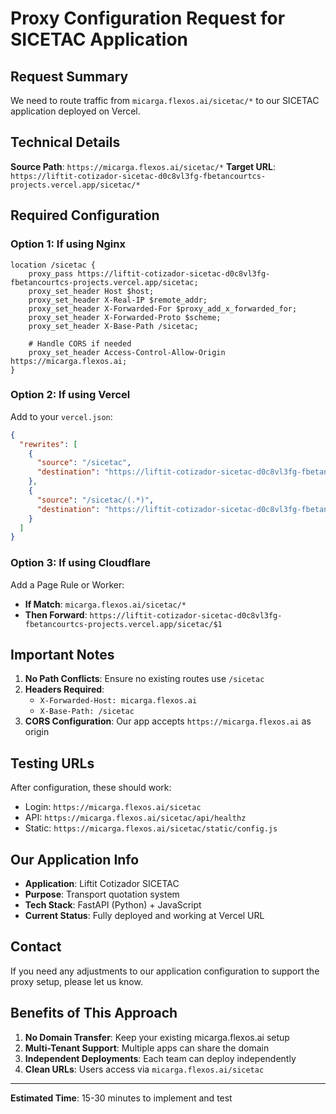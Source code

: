 # Proxy Configuration Request for SICETAC Application

## Request Summary
We need to route traffic from `micarga.flexos.ai/sicetac/*` to our SICETAC application deployed on Vercel.

## Technical Details

**Source Path**: `https://micarga.flexos.ai/sicetac/*`
**Target URL**: `https://liftit-cotizador-sicetac-d0c8vl3fg-fbetancourtcs-projects.vercel.app/sicetac/*`

## Required Configuration

### Option 1: If using Nginx
```nginx
location /sicetac {
    proxy_pass https://liftit-cotizador-sicetac-d0c8vl3fg-fbetancourtcs-projects.vercel.app/sicetac;
    proxy_set_header Host $host;
    proxy_set_header X-Real-IP $remote_addr;
    proxy_set_header X-Forwarded-For $proxy_add_x_forwarded_for;
    proxy_set_header X-Forwarded-Proto $scheme;
    proxy_set_header X-Base-Path /sicetac;

    # Handle CORS if needed
    proxy_set_header Access-Control-Allow-Origin https://micarga.flexos.ai;
}
```

### Option 2: If using Vercel
Add to your `vercel.json`:
```json
{
  "rewrites": [
    {
      "source": "/sicetac",
      "destination": "https://liftit-cotizador-sicetac-d0c8vl3fg-fbetancourtcs-projects.vercel.app/sicetac"
    },
    {
      "source": "/sicetac/(.*)",
      "destination": "https://liftit-cotizador-sicetac-d0c8vl3fg-fbetancourtcs-projects.vercel.app/sicetac/$1"
    }
  ]
}
```

### Option 3: If using Cloudflare
Add a Page Rule or Worker:
- **If Match**: `micarga.flexos.ai/sicetac/*`
- **Then Forward**: `https://liftit-cotizador-sicetac-d0c8vl3fg-fbetancourtcs-projects.vercel.app/sicetac/$1`

## Important Notes

1. **No Path Conflicts**: Ensure no existing routes use `/sicetac`
2. **Headers Required**:
   - `X-Forwarded-Host: micarga.flexos.ai`
   - `X-Base-Path: /sicetac`
3. **CORS Configuration**: Our app accepts `https://micarga.flexos.ai` as origin

## Testing URLs

After configuration, these should work:
- Login: `https://micarga.flexos.ai/sicetac`
- API: `https://micarga.flexos.ai/sicetac/api/healthz`
- Static: `https://micarga.flexos.ai/sicetac/static/config.js`

## Our Application Info

- **Application**: Liftit Cotizador SICETAC
- **Purpose**: Transport quotation system
- **Tech Stack**: FastAPI (Python) + JavaScript
- **Current Status**: Fully deployed and working at Vercel URL

## Contact

If you need any adjustments to our application configuration to support the proxy setup, please let us know.

## Benefits of This Approach

1. **No Domain Transfer**: Keep your existing micarga.flexos.ai setup
2. **Multi-Tenant Support**: Multiple apps can share the domain
3. **Independent Deployments**: Each team can deploy independently
4. **Clean URLs**: Users access via `micarga.flexos.ai/sicetac`

---

**Estimated Time**: 15-30 minutes to implement and test